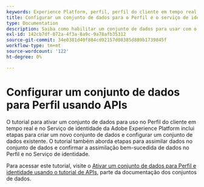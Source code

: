 ```yaml
---
keywords: Experience Platform, perfil, perfil do cliente em tempo real, solução de problemas, API, ativar conjunto de dados
title: Configurar um conjunto de dados para o Perfil e o serviço de identidade usando APIs
type: Documentation
description: Saiba como habilitar um conjunto de dados para usar com o Perfil do cliente em tempo real e o Serviço de identidade usando APIs do Adobe Experience Platform.
exl-id: 142cb7df-072a-4f3a-8a9c-9a78afb35312
source-git-commit: 34e0381d40f884cd92157d08385d889b1739845f
workflow-type: tm+mt
source-wordcount: '122'
ht-degree: 0%

---
```


# Configurar um conjunto de dados para Perfil usando APIs

O tutorial para ativar um conjunto de dados para uso no Perfil do cliente em tempo real e no Serviço de identidade da Adobe Experience Platform inclui etapas para criar um novo conjunto de dados e configurar um conjunto de dados existente. O tutorial também aborda etapas para assimilar dados no conjunto de dados e confirmar a assimilação bem-sucedida de dados no Perfil e no Serviço de identidade.

Para acessar este tutorial, visite o [Ativar um conjunto de dados para Perfil e identidade usando o tutorial de APIs](../../catalog/datasets/enable-for-profile.md), parte da documentação dos conjuntos de dados.
